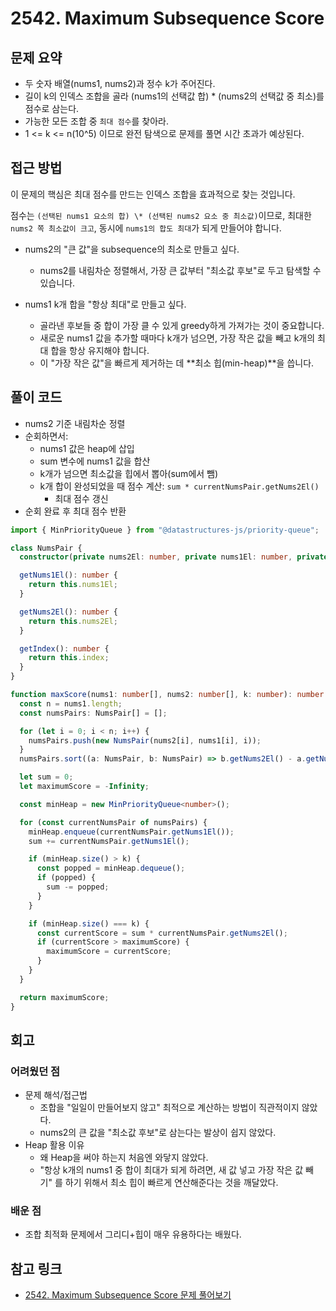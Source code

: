 # 2542. Maximum Subsequence Score

## 문제 요약

- 두 숫자 배열(nums1, nums2)과 정수 k가 주어진다.
- 길이 k의 인덱스 조합을 골라 (nums1의 선택값 합) \* (nums2의 선택값 중 최소)를 점수로 삼는다.
- 가능한 모든 조합 중 `최대 점수`를 찾아라.
- 1 <= k <= n(10^5) 이므로 완전 탐색으로 문제를 풀면 시간 초과가 예상된다.

## 접근 방법

이 문제의 핵심은 최대 점수를 만드는 인덱스 조합을 효과적으로 찾는 것입니다.

점수는 `(선택된 nums1 요소의 합) \* (선택된 nums2 요소 중 최소값)`이므로, 최대한 `nums2 쪽 최소값이 크고`, 동시에 `nums1의 합도 최대`가 되게 만들어야 합니다.

- nums2의 "큰 값"을 subsequence의 최소로 만들고 싶다.

  - nums2를 내림차순 정렬해서, 가장 큰 값부터 "최소값 후보"로 두고 탐색할 수 있습니다.

- nums1 k개 합을 "항상 최대"로 만들고 싶다.

  - 골라낸 후보들 중 합이 가장 클 수 있게 greedy하게 가져가는 것이 중요합니다.
  - 새로운 nums1 값을 추가할 때마다 k개가 넘으면, 가장 작은 값을 빼고 k개의 최대 합을 항상 유지해야 합니다.
  - 이 "가장 작은 값"을 빠르게 제거하는 데 **최소 힙(min-heap)**을 씁니다.

## 풀이 코드

- nums2 기준 내림차순 정렬
- 순회하면서:
  - nums1 값은 heap에 삽입
  - sum 변수에 nums1 값을 합산
  - k개가 넘으면 최소값을 힙에서 뽑아(sum에서 뺌)
  - k개 합이 완성되었을 때 점수 계산: `sum * currentNumsPair.getNums2El()`
    - 최대 점수 갱신
- 순회 완료 후 최대 점수 반환

```typescript
import { MinPriorityQueue } from "@datastructures-js/priority-queue";

class NumsPair {
  constructor(private nums2El: number, private nums1El: number, private index: number) {}

  getNums1El(): number {
    return this.nums1El;
  }

  getNums2El(): number {
    return this.nums2El;
  }

  getIndex(): number {
    return this.index;
  }
}

function maxScore(nums1: number[], nums2: number[], k: number): number {
  const n = nums1.length;
  const numsPairs: NumsPair[] = [];

  for (let i = 0; i < n; i++) {
    numsPairs.push(new NumsPair(nums2[i], nums1[i], i));
  }
  numsPairs.sort((a: NumsPair, b: NumsPair) => b.getNums2El() - a.getNums2El());

  let sum = 0;
  let maximumScore = -Infinity;

  const minHeap = new MinPriorityQueue<number>();

  for (const currentNumsPair of numsPairs) {
    minHeap.enqueue(currentNumsPair.getNums1El());
    sum += currentNumsPair.getNums1El();

    if (minHeap.size() > k) {
      const popped = minHeap.dequeue();
      if (popped) {
        sum -= popped;
      }
    }

    if (minHeap.size() === k) {
      const currentScore = sum * currentNumsPair.getNums2El();
      if (currentScore > maximumScore) {
        maximumScore = currentScore;
      }
    }
  }

  return maximumScore;
}
```

## 회고

### 어려웠던 점

- 문제 해석/접근법
  - 조합을 "일일이 만들어보지 않고" 최적으로 계산하는 방법이 직관적이지 않았다.
  - nums2의 큰 값을 "최소값 후보"로 삼는다는 발상이 쉽지 않았다.
- Heap 활용 이유
  - 왜 Heap을 써야 하는지 처음엔 와닿지 않았다.
  - "항상 k개의 nums1 중 합이 최대가 되게 하려면, 새 값 넣고 가장 작은 값 빼기" 를 하기 위해서 최소 힙이 빠르게 연산해준다는 것을 깨달았다.

### 배운 점

- 조합 최적화 문제에서 그리디+힙이 매우 유용하다는 배웠다.

## 참고 링크

- [2542. Maximum Subsequence Score 문제 풀어보기](https://leetcode.com/problems/maximum-subsequence-score/?envType=study-plan-v2&envId=leetcode-75)
